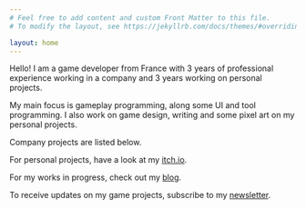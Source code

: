 ```yaml
---
# Feel free to add content and custom Front Matter to this file.
# To modify the layout, see https://jekyllrb.com/docs/themes/#overriding-theme-defaults

layout: home
---
```


Hello! I am a game developer from France with 3 years of professional experience working in a company and 3 years working on personal projects.

My main focus is gameplay programming, along some UI and tool programming. I also work on game design, writing and some pixel art on my personal projects.

Company projects are listed below.

For personal projects, have a look at my [itch.io](https://komehara.itch.io/).

For my works in progress, check out my [blog](/blog/).

To receive updates on my game projects, subscribe to my [newsletter](http://eepurl.com/iHGCvc).